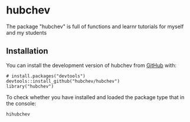 
# hubchev

<!-- badges: start -->
<!-- badges: end -->

The package "hubchev" is full of functions and learnr tutorials for myself and my students

## Installation

You can install the development version of hubchev from [GitHub](https://github.com/hubchev/hubchev) with:

```{r}
# install.packages("devtools")
devtools::install_github("hubchev/hubchev")
library("hubchev")
```

To check whether you have installed and loaded the package type that in the console: 

```{r}
hihubchev
```


